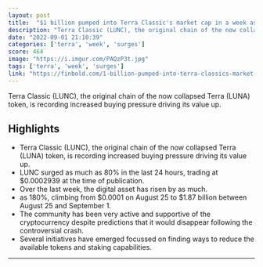 ```yaml
---
layout: post
title:  "$1 billion pumped into Terra Classic's market cap in a week as LUNC surges by 180%"
description: "Terra Classic (LUNC), the original chain of the now collapsed Terra (LUNA) token, is recording increased buying pressure driving its value up."
date: "2022-09-01 21:10:39"
categories: ['terra', 'week', 'surges']
score: 464
image: "https://i.imgur.com/PAQzP3t.jpg"
tags: ['terra', 'week', 'surges']
link: "https://finbold.com/1-billion-pumped-into-terra-classics-market-cap-in-a-week-as-lunc-surges-by-180/"
---
```


Terra Classic (LUNC), the original chain of the now collapsed Terra (LUNA) token, is recording increased buying pressure driving its value up.

## Highlights

- Terra Classic (LUNC), the original chain of the now collapsed Terra (LUNA) token, is recording increased buying pressure driving its value up.
- LUNC surged as much as 80% in the last 24 hours, trading at $0.0002939 at the time of publication.
- Over the last week, the digital asset has risen by as much.
- as 180%, climbing from $0.0001 on August 25 to $1.87 billion between August 25 and September 1.
- The community has been very active and supportive of the cryptocurrency despite predictions that it would disappear following the controversial crash.
- Several initiatives have emerged focussed on finding ways to reduce the available tokens and staking capabilities.

---
